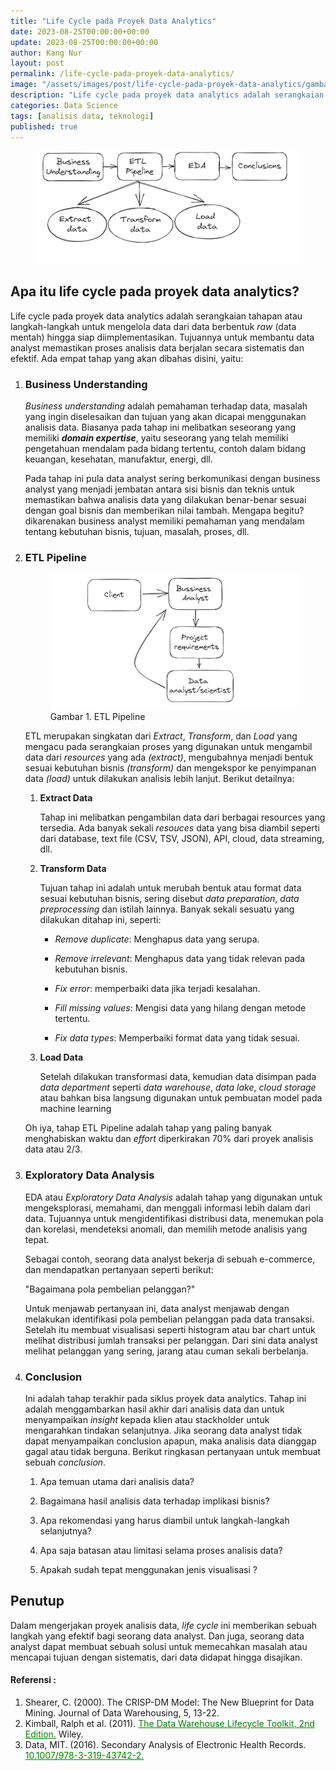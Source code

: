 ```yaml
---
title: "Life Cycle pada Proyek Data Analytics"
date: 2023-08-25T00:00:00+00:00
update: 2023-08-25T00:00:00+00:00
author: Kang Nur
layout: post
permalink: /life-cycle-pada-proyek-data-analytics/
image: "/assets/images/post/life-cycle-pada-proyek-data-analytics/gambar0.png"
description: "Life cycle pada proyek data analytics adalah serangkaian tahapan atau langkah-langkah untuk mengelola data dari data berbentuk raw (data mentah) hingga siap diimplementasikan."
categories: Data Science
tags: [analisis data, teknologi]
published: true
---
```

<figure>
<img src="/assets/images/post/life-cycle-pada-proyek-data-analytics/gambar0.png">
</figure>

<h2>Apa itu life cycle pada proyek data analytics?</h2>
<p>Life cycle pada proyek data analytics adalah serangkaian tahapan atau langkah-langkah untuk mengelola data dari data berbentuk <em>raw</em> (data mentah) hingga siap diimplementasikan. Tujuannya untuk membantu data analyst memastikan proses analisis data berjalan secara sistematis dan efektif. Ada empat tahap yang akan dibahas disini, yaitu:</p>
<ol>
<li><h3><strong>Business Understanding</strong></h3>
<p><em>Business understanding</em> adalah pemahaman terhadap data, masalah yang ingin diselesaikan dan tujuan yang akan dicapai menggunakan analisis data. Biasanya pada tahap ini melibatkan seseorang yang memiliki <strong><em>domain expertise</em></strong>, yaitu seseorang yang telah memiliki pengetahuan mendalam pada bidang tertentu, contoh dalam bidang keuangan, kesehatan, manufaktur, energi, dll.</p>
<p>Pada tahap ini pula data analyst sering berkomunikasi dengan business analyst yang menjadi jembatan antara sisi bisnis dan teknis untuk memastikan bahwa analisis data yang dilakukan benar-benar sesuai dengan goal bisnis dan memberikan nilai tambah. Mengapa begitu? dikarenakan business analyst memiliki pemahaman yang mendalam tentang kebutuhan bisnis, tujuan, masalah, proses, dll.</p>
</li>
<li><h3>ETL Pipeline</h3>
<figure>
<img src="/assets/images/post/life-cycle-pada-proyek-data-analytics/gambar1.png">
<figcaption>Gambar 1. ETL Pipeline </figcaption>
</figure>
<p>ETL merupakan singkatan dari <em>Extract</em>, <em>Transform</em>, dan <em>Load</em> yang mengacu pada serangkaian proses yang digunakan untuk mengambil data dari <em>resources</em> yang ada <em>(extract)</em>, mengubahnya menjadi bentuk sesuai kebutuhan bisnis <em>(transform)</em> dan mengekspor ke penyimpanan data <em>(load)</em> untuk dilakukan analisis lebih lanjut. Berikut detailnya:</p>
<ol>
<li><p><strong>Extract Data</strong></p>
<p>Tahap ini melibatkan pengambilan data dari berbagai resources yang tersedia. Ada banyak sekali <em>resouces</em> data yang bisa diambil seperti dari database, text file (CSV, TSV, JSON), API, cloud, data streaming, dll.</p>
</li>
<li><p><strong>Transform Data</strong></p>
<p>Tujuan tahap ini adalah untuk merubah bentuk atau format data sesuai kebutuhan bisnis, sering disebut <em>data preparation</em>, <em>data preprocessing</em> dan istilah lainnya. Banyak sekali sesuatu yang dilakukan ditahap ini, seperti:</p>
<ul>
<li><p><em>Remove duplicate</em>: Menghapus data yang serupa.</p>
</li>
<li><p><em>Remove irrelevant</em>: Menghapus data yang tidak relevan pada kebutuhan bisnis.</p>
</li>
<li><p><em>Fix error</em>: memperbaiki data jika terjadi kesalahan.</p>
</li>
<li><p><em>Fill missing values</em>: Mengisi data yang hilang dengan metode tertentu.</p>
</li>
<li><p><em>Fix data types</em>: Memperbaiki format data yang tidak sesuai.</p>
</li>
</ul>
</li>
<li><p><strong>Load Data</strong></p>
<p>Setelah dilakukan transformasi data, kemudian data disimpan pada <em>data department</em> seperti <em>data warehouse</em>, <em>data lake</em>, <em>cloud storage</em> atau bahkan bisa langsung digunakan untuk pembuatan model pada machine learning</p>
</li>
</ol>
</li>

<p>  Oh iya, tahap ETL Pipeline adalah tahap yang paling banyak menghabiskan waktu dan <em>effort</em> diperkirakan 70% dari proyek analisis data atau 2/3.</p>
</ol>
<ol start="3">
<li><h3>Exploratory Data Analysis</h3>
<p>EDA atau <em>Exploratory Data Analysis</em> adalah tahap yang digunakan untuk mengeksplorasi, memahami, dan menggali informasi lebih dalam dari data. Tujuannya untuk mengidentifikasi distribusi data, menemukan pola dan korelasi, mendeteksi anomali, dan memilih metode analisis yang tepat.</p>
<p>Sebagai contoh, seorang data analyst bekerja di sebuah e-commerce, dan mendapatkan pertanyaan seperti berikut:</p>
<p>"Bagaimana pola pembelian pelanggan?"</p>
<p>Untuk menjawab pertanyaan ini, data analyst menjawab dengan melakukan identifikasi pola pembelian pelanggan pada data transaksi. Setelah itu membuat visualisasi seperti histogram atau bar chart untuk melihat distribusi jumlah transaksi per pelanggan. Dari sini data analyst melihat pelanggan yang sering, jarang atau cuman sekali berbelanja.</p>
</li>
<li><h3>Conclusion</h3>
<p>Ini adalah tahap terakhir pada siklus proyek data analytics. Tahap ini adalah menggambarkan hasil akhir dari analisis data dan untuk menyampaikan <em>insight</em> kepada klien atau stackholder untuk mengarahkan tindakan selanjutnya. Jika seorang data analyst tidak dapat menyampaikan conclusion apapun, maka analisis data dianggap gagal atau tidak berguna. Berikut ringkasan pertanyaan untuk membuat sebuah <em>conclusion</em>.</p>
<ol>
<li><p>Apa temuan utama dari analisis data?</p>
</li>
<li><p>Bagaimana hasil analisis data terhadap implikasi bisnis?</p>
</li>
<li><p>Apa rekomendasi yang harus diambil untuk langkah-langkah selanjutnya?</p>
</li>
<li><p>Apa saja batasan atau limitasi selama proses analisis data?</p>
</li>
<li><p>Apakah sudah tepat menggunakan jenis visualisasi ?</p>
</li>
</ol>
</li>
</ol>
<h2>Penutup</h2>
<p>Dalam mengerjakan proyek analisis data, <em>life cycle</em> ini memberikan sebuah langkah yang efektif bagi seorang data analyst. Dan juga, seorang data analyst dapat membuat sebuah solusi untuk memecahkan masalah atau mencapai tujuan dengan sistematis, dari data didapat hingga disajikan.</p>


#### **Referensi :**
<div class="endnote">
    <ol>
      <li>Shearer, C. (2000). The CRISP-DM Model: The New Blueprint for Data Mining. Journal of Data Warehousing, 5, 13-22.</li>
      <li>Kimball, Ralph et al. (2011). <a style="color:green" href="https://www.wiley.com/en-ae/The+Data+Warehouse+Lifecycle+Toolkit,+2nd+Edition-p-9780470149775">The Data Warehouse Lifecycle Toolkit, 2nd Edition.</a> Wiley.</li>
      <li>Data, MIT. (2016). Secondary Analysis of Electronic Health Records. <a style="color:green" href="http://dx.doi.org/10.1007/978-3-319-43742-2">10.1007/978-3-319-43742-2.</a> </li>
    </ol>
  </div>

